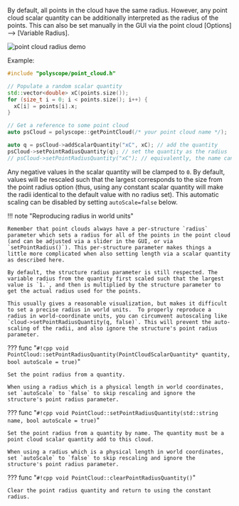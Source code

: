 By default, all points in the cloud have the same radius. However, any point cloud scalar quantity can be additionally interpreted as the radius of the points. This can also be set manually in the GUI via the point cloud [Options] --> [Variable Radius].

![point cloud radius demo]([[url.prefix]]/media/point_cloud_radius.jpg)

Example:
```cpp
#include "polyscope/point_cloud.h"

// Populate a random scalar quantity
std::vector<double> xC(points.size());
for (size_t i = 0; i < points.size(); i++) {
  xC[i] = points[i].x;
}

// Get a reference to some point cloud
auto psCloud = polyscope::getPointCloud(/* your point cloud name */);

auto q = psCloud->addScalarQuantity("xC", xC); // add the quantity
psCloud->setPointRadiusQuantity(q); // set the quantity as the radius
// psCloud->setPointRadiusQuantity("xC"); // equivalently, the name can be used
```


Any negative values in the scalar quantity will be clamped to `0`. By default, values will be rescaled such that the largest corresponds to the size from the point radius option (thus, using any constant scalar quantity will make the radii identical to the default value with no radius set). This automatic scaling can be disabled by setting `autoScale=false` below.

!!! note "Reproducing radius in world units"

    Remember that point clouds always have a per-structure `radius` parameter which sets a radius for all of the points in the point cloud (and can be adjusted via a slider in the GUI, or via `setPointRadius()`). This per-structure parameter makes things a little more complicated when also setting length via a scalar quantity as described here.

    By default, the structure radius parameter is still respected. The variable radius from the quantity first scaled such that the largest value is `1.`, and then is multiplied by the structure parameter to get the actual radius used for the points.

    This usually gives a reasonable visualization, but makes it difficult to set a precise radius in world units.  To properly reproduce a radius in world-coordinate units, you can circumvent autoscaling like `cloud->setPointRadiusQuantity(q, false)`. This will prevent the auto-scaling of the radii, and also ignore the structure's point radius parameter.


??? func "`#!cpp void PointCloud::setPointRadiusQuantity(PointCloudScalarQuantity* quantity, bool autoScale = true)`"

    Set the point radius from a quantity.

    When using a radius which is a physical length in world coordinates, set `autoScale` to `false` to skip rescaling and ignore the structure's point radius parameter.

??? func "`#!cpp void PointCloud::setPointRadiusQuantity(std::string name, bool autoScale = true)`"

    Set the point radius from a quantity by name. The quantity must be a point cloud scalar quantity add to this cloud.
    
    When using a radius which is a physical length in world coordinates, set `autoScale` to `false` to skip rescaling and ignore the structure's point radius parameter.

??? func "`#!cpp void PointCloud::clearPointRadiusQuantity()`"

    Clear the point radius quantity and return to using the constant radius.
